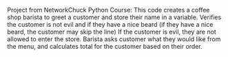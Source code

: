 Project from NetworkChuck Python Course:
This code creates a coffee shop barista to greet a customer and store their name in a variable.
Verifies the customer is not evil and if they have a nice beard (if they have a nice beard, the customer may skip the line)
If the customer is evil, they are not allowed to enter the store.
Barista asks customer what they would like from the menu, and calculates total for the customer based on their order. 

